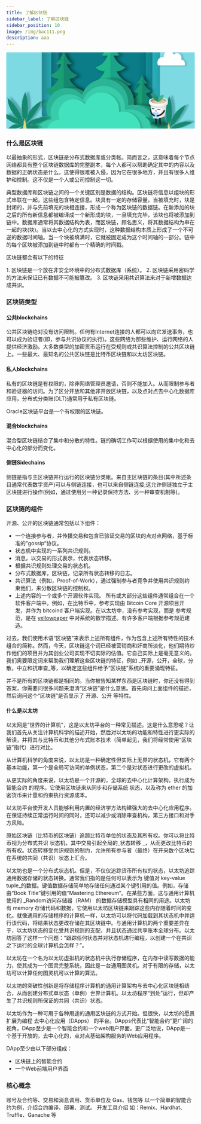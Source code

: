 ```yaml
---
title: 了解区块链
sidebar_label: 了解区块链
sidebar_position: 10
image: /img/bac111.png
description: aaa
---
```


![](assets/bac-info2.png)

### 什么是区块链
以最抽象的形式，区块链是分布式数据库或分类帐。简而言之，这意味着每个节点网络都具有整个区块链数据库的完整副本，每个人都可以帮助确定其中的内容以及数据的正确状态是什么。这使得很难被入侵，因为它在很多地方，并且有很多人维护和控制。这不仅是一个人或公司控制这一切。

典型数据库和区块链之间的一个关键区别是数据的结构。区块链将信息以组块的形式串联在一起，这些组包含特定信息。块具有一定的存储容量，当被填充时，块是封闭的，并与先前填充的块相连接，形成一个称为区块链的数据链。在新添加的块之后的所有新信息都被编译成一个新形成的块，一旦填充完毕，该块也将被添加到链中。数据库通常将其数据结构为表，而区块链，顾名思义，将其数据结构为串在一起的块(块)。当以去中心化的方式实现时，这种数据结构本质上形成了一个不可逆的数据时间轴。当一个块被填满时，它就被固定成为这个时间轴的一部分。链中的每个区块被添加到链中时都有一个精确的时间戳。

<p style={{color:'red'}}>区块链都会有以下的特征</p>
1. 区块链是一个放在非安全环境中的分布式数据库（系统）。
2. 区块链采用密码学的方法来保证已有数据不可能被篡改。
3. 区块链采用共识算法来对于新增数据达成共识。

### 区块链类型

#### 公共blockchains

公共区块链绝对没有访问限制。任何有Internet连接的人都可以向它发送事务，也可以成为验证者(即，参与共识协议的执行)。这些网络为那些维护、运行网络的人提供经济激励。大多数类型的加密货币运行在受规则或共识算法控制的公共区块链上。一些最大、最知名的公共区块链是比特币区块链和以太坊区块链。

#### 私人blockchains

私有的区块链是有权限的，除非网络管理员邀请，否则不能加入。从而限制参与者和验证器的访问。为了区分开放和其他非开放区块链，以及点对点去中心化数据库应用，分布式分类账(DLT)通常用于私有区块链。

Oracle区块链平台是一个有权限的区块链。

#### 混合blockchains

混合型区块链结合了集中和分散的特性。链的确切工作可以根据使用的集中化和去中心化的部分而变化。

#### 侧链Sidechains

侧链是指与主区块链并行运行的区块链分类帐。来自主区块链的条目(其中所述条目通常代表数字资产)可以与侧链连接，也可以来自侧链连接;这允许侧链独立于主区块链进行操作(例如，通过使用另一种记录保持方法、另一种审查机制等)。

### 区块链的组件
开源、公开的区块链通常包括以下组件：
- 一个连接参与者，并传播交易和包含已验证交易的区块的点对点网络，基于标准的“gossip“协议。
- 状态机中实现的一系列共识规则。
- 消息，以交易的形式表示，代表状态转移。
- 根据共识规则处理交易的状态机。
- 分布式数据库，区块链，记录所有状态转移的日志。
- 共识算法（例如，Proof-of-Work），通过强制参与者竞争并使用共识规则约束他们，来分散区块链的控制权。
- 上述内容的一个或多个开源软件实现。
所有或大部分这些组件通常组合在一个软件客户端中。例如，在比特币中，参考实现由 Bitcoin Core 开源项目开发，并作为 bitcoind 客户端实现。在以太坊中，没有参考实现，而是 参考规范，是在 [yellowpaper](https://github.com/inoutcode/ethereum_book/blob/master/%E7%AC%AC%E4%B8%80%E7%AB%A0.asciidoc#yellowpaper) 中对系统的数学描述。有许多客户端根据参考规范建造。

过去，我们使用术语“区块链”来表示上述所有组件，作为包含上述所有特性的技术组合的简称。然而，今天，区块链这个词已经被营销商和奸商所淡化，他们期待炒作他们的项目并为其创业公司实现不切实际的估值。它自己实际上是毫无意义的。我们需要限定词来帮助我们理解这些区块链的特征，例如 _开源，公开，全球，分散，中立和抗审查_等，以确定这些组件给予“区块链”系统的重要涌现特征。

并不是所有的区块链都是相同的。当你被告知某样东西是区块链时，你还没有得到答案，你需要问很多问题来澄清“区块链”是什么意思。首先询问上面组件的描述，然后询问这个“区块链”是否显示了 开源、公开 等特性。

#### 什么是以太坊

以太网是“世界的计算机”，这是以太坊平台的一种常见描述。这是什么意思呢？让我们首先从关注计算机科学的描述开始，然后对以太坊的功能和特性进行更实际的解读，并将其与比特币和其他分布式账本技术（简单起见，我们将经常使用“区块链”指代）进行对比。

从计算机科学的角度来说，以太坊是一种确定性但实际上无界的状态机，它有两个基本功能，第一个是全局可访问的单例状态，第二个是对状态进行更改的虚拟机。

从更实际的角度来说，以太坊是一个开源的，全球的去中心化计算架构，执行成为 智能合约 的程序。它使用区块链来从同步和存储系统 状态，以及称为 ether 的加密货币来计量和约束执行资源成本。

以太坊平台使开发人员能够利用内置的经济学方法构建强大的去中心化应用程序。在保证持续正常运行时间的同时，还可以减少或消除审查机构，第三方接口和对手方风险。

原始区块链（比特币的区块链）追踪比特币单位的状态及其所有权。你可以将比特币视为分布式共识 状态机，其中交易引起全局的_状态转移 _，从而更改比特币的所有权。状态转移受共识规则的制约，允许所有参与者（最终）在开采数个区块后在系统的共同（共识）状态上汇合。

以太坊也是一个分布式状态机。但是，不仅仅追踪货币所有权的状态，以太坊追踪通用数据存储的状态转换。通常我们指的是任何可以表示为 键值对 key-value tuple_的数据。键值数据存储简单地存储任何通过某个键引用的值。例如，存储由“Book Title”键引用的值“Mastering Ethereum”。在某些方面，这与通用计算机使用的 _Random访问存储器（RAM） 的数据存储模型具有相同的用途。以太坊有 memory 存储代码和数据，它使用以太坊区块链来跟踪这些内存随着时间的变化。就像通用的存储程序的计算机一样，以太坊可以将代码加载到其状态机中并运行该代码，将结果状态更改存储在其区块链中。与通用计算机的两个重要差异在于，以太坊状态的变化受共识规则的支配，并且状态通过共享账本全球分布。以太坊回答了这样一个问题：“跟踪任何状态并对状态机进行编程，以创建一个在共识之下运行的全球计算机会怎样？”。

以太坊在一个名为以太坊虚拟机的状态机中执行存储程序，在内存中读写数据的能力，使其成为一个图灵完整系统，因此是一台通用图灵机。对于有限的存储，以太坊可以计算任何图灵机可以计算的算法。

以太坊的突破性创新是将存储程序计算机的通用计算架构与去中心化区块链相结合，从而创建分布式单状态（单例）世界计算机。以太坊程序“到处”运行，但却产生了共识规则所保证的共同（共识）状态。

以太坊作为一种可用于各种用途的通用区块链的方式开始。但很快，以太坊的愿景扩展为编程 去中心化应用（DApps） 的平台。DApps代表比“智能合约”更广阔的视角。DApp至少是一个智能合约和一个web用户界面。更广泛地说，DApp是一个基于开放的，去中心化的，点对点基础架构服务的Web应用程序。

DApp至少由以下部分组成：
- 区块链上的智能合约
- 一个Web前端用户界面



### 核⼼概念

账号及合约等、交易和消息调⽤、货币单位及
Gas、钱包等
以⼀个简单的智能合约为例，介绍合约编译、部署、测试。
开发⼯具介绍 如：Remix、Hardhat、Truffle、Ganache 等